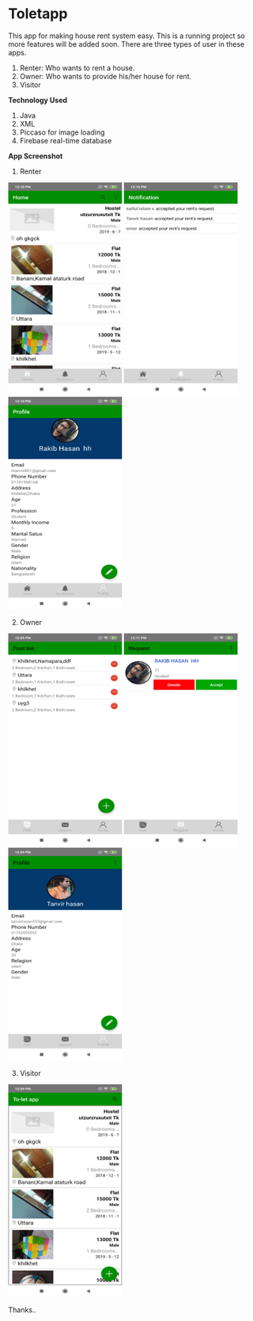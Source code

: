 # Toletapp
This app for making house rent system easy. This is a running project so more features will be added soon. There are three types of user in these apps.
1. Renter: Who wants to rent a house.
2. Owner: Who wants to provide his/her house for rent.
3. Visitor

<b>Technology Used</b> 
1. Java
2. XML
3. Piccaso for image loading
4. Firebase real-time database


<b>App Screenshot</b>
1. Renter

 <img src="https://github.com/Alpha-1Soft/Toletapp/blob/master/Screenshot_2019-07-02-12-10-42-056_com.example.tanvir.to_letapp.png" alt="Image view" height="430" width="230">  <img src=https://github.com/Alpha-1Soft/Toletapp/blob/master/Screenshot_2019-07-02-12-10-44-606_com.example.tanvir.to_letapp.png alt="Image view" height="430" width="230">  <img src=https://github.com/Alpha-1Soft/Toletapp/blob/master/Screenshot_2019-07-02-12-10-47-535_com.example.tanvir.to_letapp.png alt="Image view" height="430" width="230">

2. Owner

<img src=https://github.com/Alpha-1Soft/Toletapp/blob/master/Screenshot_2019-07-02-12-09-32-683_com.example.tanvir.to_letapp.png alt="Image view" height="430" width="230">  <img src=https://github.com/Alpha-1Soft/Toletapp/blob/master/Screenshot_2019-07-02-12-11-31-753_com.example.tanvir.to_letapp.png alt="Image view" height="430" width="230">  <img src=https://github.com/Alpha-1Soft/Toletapp/blob/master/Screenshot_2019-07-02-12-09-39-486_com.example.tanvir.to_letapp.png alt="Image view" height="430" width="230">

3. Visitor

 <img src=https://github.com/Alpha-1Soft/Toletapp/blob/master/Screenshot_2019-07-02-12-09-13-515_com.example.tanvir.to_letapp.png alt="Image view" height="430" width="230">
 
 Thanks..
